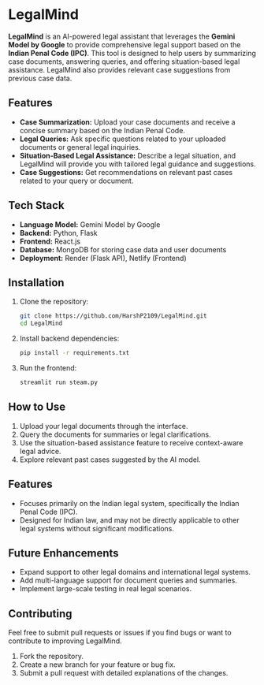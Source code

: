 # LegalMind

**LegalMind** is an AI-powered legal assistant that leverages the **Gemini Model by Google** to provide comprehensive legal support based on the **Indian Penal Code (IPC)**. This tool is designed to help users by summarizing case documents, answering queries, and offering situation-based legal assistance. LegalMind also provides relevant case suggestions from previous case data.

## Features

- **Case Summarization:** Upload your case documents and receive a concise summary based on the Indian Penal Code.
- **Legal Queries:** Ask specific questions related to your uploaded documents or general legal inquiries.
- **Situation-Based Legal Assistance:** Describe a legal situation, and LegalMind will provide you with tailored legal guidance and suggestions.
- **Case Suggestions:** Get recommendations on relevant past cases related to your query or document.

## Tech Stack

- **Language Model:** Gemini Model by Google
- **Backend:** Python, Flask
- **Frontend:** React.js
- **Database:** MongoDB for storing case data and user documents
- **Deployment:** Render (Flask API), Netlify (Frontend)

## Installation

1. Clone the repository:
   ```bash
   git clone https://github.com/HarshP2109/LegalMind.git
   cd LegalMind
   ```

2. Install backend dependencies:
   ```bash
   pip install -r requirements.txt
   ```

<!-- 3. Install frontend dependencies:
   ```bash
   cd frontend
   npm install
   ```

4. Run the Flask API:
   ```bash
   flask run
   ```

5. Run the frontend:
   ```bash
   cd frontend
   npm start
   ``` -->
3. Run the frontend:
   ```bash
   streamlit run steam.py
   ```

## How to Use

1. Upload your legal documents through the interface.
2. Query the documents for summaries or legal clarifications.
3. Use the situation-based assistance feature to receive context-aware legal advice.
4. Explore relevant past cases suggested by the AI model.

## Features

- Focuses primarily on the Indian legal system, specifically the Indian Penal Code (IPC).
- Designed for Indian law, and may not be directly applicable to other legal systems without significant modifications.

## Future Enhancements

- Expand support to other legal domains and international legal systems.
- Add multi-language support for document queries and summaries.
- Implement large-scale testing in real legal scenarios.

## Contributing

Feel free to submit pull requests or issues if you find bugs or want to contribute to improving LegalMind.

1. Fork the repository.
2. Create a new branch for your feature or bug fix.
3. Submit a pull request with detailed explanations of the changes.
